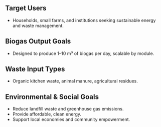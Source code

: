 ## Target Users
- Households, small farms, and institutions seeking sustainable energy and waste management.

## Biogas Output Goals
- Designed to produce 1–10 m³ of biogas per day, scalable by module.

## Waste Input Types
- Organic kitchen waste, animal manure, agricultural residues.

## Environmental & Social Goals
- Reduce landfill waste and greenhouse gas emissions.
- Provide affordable, clean energy.
- Support local economies and community empowerment.
